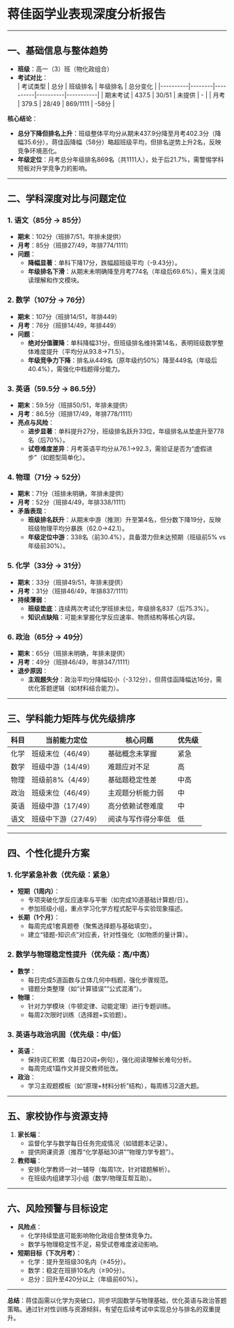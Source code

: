 # 蒋佳函学业表现深度分析报告

---

## **一、基础信息与整体趋势**
- **班级**：高一（3）班（物化政组合）  
- **考试对比**：  
  | 考试类型 | 总分   | 班级排名 | 年级排名 | 总分变化  |
  |----------|--------|----------|----------|-----------|
  | 期末考试 | 437.5  | 30/51    | 未提供   | -         |
  | 月考     | 379.5  | 28/49    | 869/1111 | -58分     |

**核心结论**：  
- **总分下降但排名上升**：班级整体平均分从期末437.9分降至月考402.3分（降幅35.6分），蒋佳函降幅（58分）略超班级平均，但排名逆势上升2名，反映竞争环境恶化。  
- **年级定位**：月考总分年级排名869名（共1111人），处于后21.7%，需警惕学科短板对升学竞争力的影响。

---

## **二、学科深度对比与问题定位**

### **1. 语文（85分 → 85分）**
- **期末**：102分（班排7/51，年排未提供）  
- **月考**：85分（班排27/49，年排774/1111）  
- **问题**：  
  - **降幅显著**：单科下降17分，跌幅超班级平均（-9.43分）。  
  - **年级排名下滑**：从期末未明确降至月考774名（年级后69.6%），需关注阅读理解和作文模块。  

### **2. 数学（107分 → 76分）**
- **期末**：107分（班排14/51，年排449）  
- **月考**：76分（班排14/49，年排449）  
- **问题**：  
  - **绝对分值骤降**：单科降幅31分，但班级排名维持第14名，表明班级数学整体难度提升（平均分从93.8→71.5）。  
  - **年级竞争力下降**：排名从449名（原年级约50%）降至449名（年级后40.4%），需强化中档题得分能力。  

### **3. 英语（59.5分 → 86.5分）**
- **期末**：59.5分（班排50/51，年排未提供）  
- **月考**：86.5分（班排17/49，年排778/1111）  
- **亮点与风险**：  
  - **进步显著**：单科提升27分，班级排名跃升33位，年级排名从垫底升至778名（后70%）。  
  - **试卷难度差异**：月考英语平均分从76.1→92.3，需验证是否为“虚假进步”（如题型简单化）。  

### **4. 物理（71分 → 52分）**
- **期末**：71分（班排未明确，年排未提供）  
- **月考**：52分（班排4/49，年排338/1111）  
- **矛盾表现**：  
  - **班级排名跃升**：从期末中游（推测）升至第4名，但分数下降19分，反映班级物理平均分暴跌（62.0→42.1）。  
  - **年级定位中游**：338名（前30.4%），具备潜力但未达预期（班级前5% vs 年级前30%）。  

### **5. 化学（33分 → 31分）**
- **期末**：33分（班排49/51，年排未提供）  
- **月考**：31分（班排46/49，年排837/1111）  
- **持续薄弱**：  
  - **班级垫底**：连续两次考试化学班排末位，年级排名837（后75.3%）。  
  - **知识点缺陷**：可能未掌握化学反应速率、物质结构等核心内容。  

### **6. 政治（65分 → 49分）**
- **期末**：65分（班排未明确，年排未提供）  
- **月考**：49分（班排46/49，年排347/1111）  
- **退步原因**：  
  - **主观题失分**：政治平均分降幅较小（-3.12分），但蒋佳函降幅达16分，需优化答题逻辑（如材料结合能力）。  

---

## **三、学科能力矩阵与优先级排序**

| 科目   | 当前能力定位          | 核心问题                | 优先级 |
|--------|-----------------------|-------------------------|--------|
| 化学   | 班级末位（46/49）     | 基础概念未掌握          | 紧急    |
| 数学   | 班级中游（14/49）     | 难题应对不足            | 高      |
| 物理   | 班级前8%（4/49）      | 基础题稳定性差          | 中高    |
| 政治   | 班级末位（46/49）     | 主观题分析能力弱        | 中      |
| 英语   | 班级中游（17/49）     | 高分依赖试卷难度        | 中      |
| 语文   | 班级中下游（27/49）   | 阅读与写作得分率低      | 低      |

---

## **四、个性化提升方案**

### **1. 化学紧急补救（优先级：紧急）**
- **短期（1周内）**：  
  - 专项突破化学反应速率与平衡（如完成10道基础计算题/日）。  
  - 参加班级小组，重点学习化学方程式配平与实验现象描述。  
- **长期（1个月）**：  
  - 每周完成1套真题卷（聚焦选择题与基础填空）。  
  - 建立“错题-知识点”对应表，针对性强化（如物质的量计算）。  

### **2. 数学与物理稳定性提升（优先级：高/中高）**
- **数学**：  
  - 每日完成5道函数与立体几何中档题，强化步骤规范。  
  - 错题分类整理（如“计算错误”“公式混淆”）。  
- **物理**：  
  - 针对力学模块（牛顿定律、动能定理）进行专题训练。  
  - 每周2次限时训练（选择题+实验题）。  

### **3. 英语与政治巩固（优先级：中/低）**
- **英语**：  
  - 保持词汇积累（每日20词+例句），强化阅读理解长难句分析。  
  - 每周完成1篇作文并提交教师批改。  
- **政治**：  
  - 学习主观题模板（如“原理+材料分析”结构），每周练习2道大题。  

---

## **五、家校协作与资源支持**
1. **家长端**：  
   - 监督化学与数学每日任务完成情况（如错题本记录）。  
   - 提供网课资源（推荐“化学基础30讲”“物理力学专题”）。  
2. **教师端**：  
   - 安排化学教师一对一辅导（每周1次，针对错题解析）。  
   - 在班级内组建学习小组（数学/物理互帮互助）。  

---

## **六、风险预警与目标设定**
- **风险点**：  
  - 化学持续垫底可能影响物化政组合整体竞争力。  
  - 数学与物理稳定性不足，易受试卷难度波动影响。  
- **短期目标（下次月考）**：  
  - 化学：提升至班级30名内（≥45分）。  
  - 数学：稳定在班排10名内（≥90分）。  
  - 总分：回升至420分以上（年级前60%）。  

---

**总结**：蒋佳函需以化学为突破口，同步巩固数学与物理基础，优化英语与政治答题策略。通过针对性训练与资源倾斜，有望在后续考试中实现总分与排名的双重提升。
